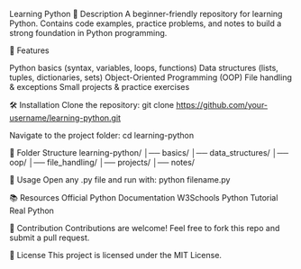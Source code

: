 Learning Python
📖 Description
A beginner-friendly repository for learning Python. Contains code examples, practice problems, and notes to build a strong foundation in Python programming.

🚀 Features

Python basics (syntax, variables, loops, functions)
Data structures (lists, tuples, dictionaries, sets)
Object-Oriented Programming (OOP)
File handling & exceptions
Small projects & practice exercises

🛠️ Installation
Clone the repository:
git clone https://github.com/your-username/learning-python.git


Navigate to the project folder:
cd learning-python

📂 Folder Structure
learning-python/
│── basics/
│── data_structures/
│── oop/
│── file_handling/
│── projects/
│── notes/

📝 Usage
Open any .py file and run with:
python filename.py

📚 Resources
Official Python Documentation
W3Schools Python Tutorial
Real Python

🤝 Contribution
Contributions are welcome! Feel free to fork this repo and submit a pull request.

📄 License
This project is licensed under the MIT License.
